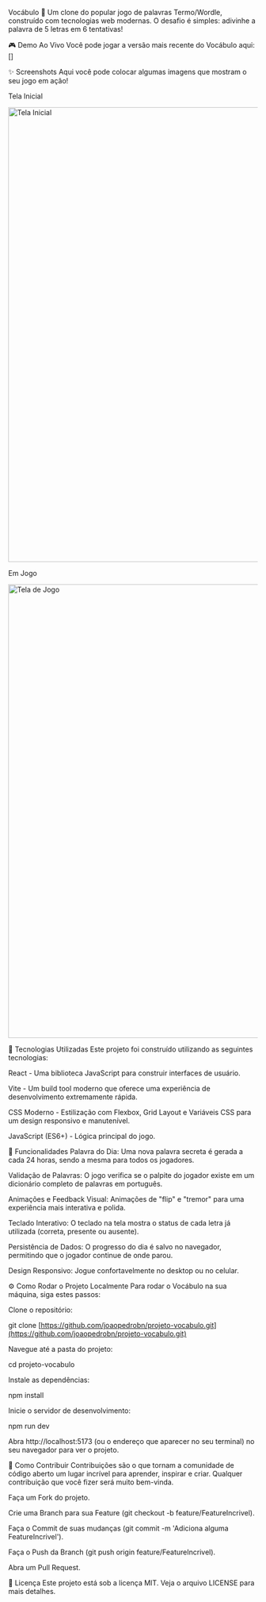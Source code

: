 Vocábulo 📝
Um clone do popular jogo de palavras Termo/Wordle, construído com tecnologias web modernas. O desafio é simples: adivinhe a palavra de 5 letras em 6 tentativas!

🎮 Demo Ao Vivo
Você pode jogar a versão mais recente do Vocábulo aqui: []

✨ Screenshots
Aqui você pode colocar algumas imagens que mostram o seu jogo em ação!

Tela Inicial

<img width="1896" height="916" alt="Tela Inicial" src="https://github.com/user-attachments/assets/90f5d87b-69ad-42ef-970a-e84f4636459f" />

Em Jogo

<img width="1894" height="914" alt="Tela de Jogo" src="https://github.com/user-attachments/assets/7eda604e-c3a2-448e-9c5c-2df68623207c" />

🚀 Tecnologias Utilizadas
Este projeto foi construído utilizando as seguintes tecnologias:

React - Uma biblioteca JavaScript para construir interfaces de usuário.

Vite - Um build tool moderno que oferece uma experiência de desenvolvimento extremamente rápida.

CSS Moderno - Estilização com Flexbox, Grid Layout e Variáveis CSS para um design responsivo e manutenível.

JavaScript (ES6+) - Lógica principal do jogo.

🌟 Funcionalidades
Palavra do Dia: Uma nova palavra secreta é gerada a cada 24 horas, sendo a mesma para todos os jogadores.

Validação de Palavras: O jogo verifica se o palpite do jogador existe em um dicionário completo de palavras em português.

Animações e Feedback Visual: Animações de "flip" e "tremor" para uma experiência mais interativa e polida.

Teclado Interativo: O teclado na tela mostra o status de cada letra já utilizada (correta, presente ou ausente).

Persistência de Dados: O progresso do dia é salvo no navegador, permitindo que o jogador continue de onde parou.

Design Responsivo: Jogue confortavelmente no desktop ou no celular.

⚙️ Como Rodar o Projeto Localmente
Para rodar o Vocábulo na sua máquina, siga estes passos:

Clone o repositório:

git clone [https://github.com/joaopedrobn/projeto-vocabulo.git](https://github.com/joaopedrobn/projeto-vocabulo.git)

Navegue até a pasta do projeto:

cd projeto-vocabulo

Instale as dependências:

npm install

Inicie o servidor de desenvolvimento:

npm run dev

Abra http://localhost:5173 (ou o endereço que aparecer no seu terminal) no seu navegador para ver o projeto.

🤝 Como Contribuir
Contribuições são o que tornam a comunidade de código aberto um lugar incrível para aprender, inspirar e criar. Qualquer contribuição que você fizer será muito bem-vinda.

Faça um Fork do projeto.

Crie uma Branch para sua Feature (git checkout -b feature/FeatureIncrivel).

Faça o Commit de suas mudanças (git commit -m 'Adiciona alguma FeatureIncrivel').

Faça o Push da Branch (git push origin feature/FeatureIncrivel).

Abra um Pull Request.

📄 Licença
Este projeto está sob a licença MIT. Veja o arquivo LICENSE para mais detalhes.
